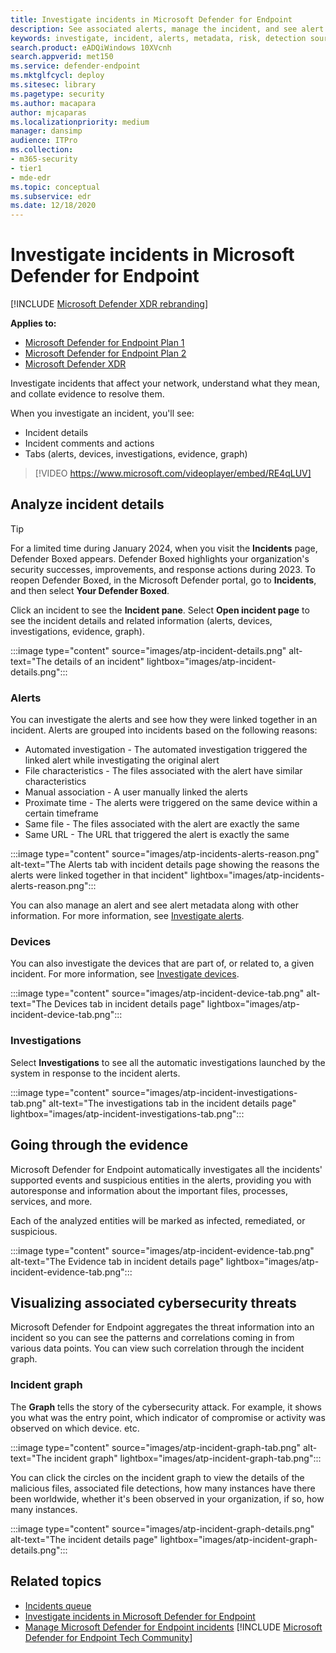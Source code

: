 ```yaml
---
title: Investigate incidents in Microsoft Defender for Endpoint
description: See associated alerts, manage the incident, and see alert metadata to help you investigate an incident
keywords: investigate, incident, alerts, metadata, risk, detection source, affected devices, patterns, correlation
search.product: eADQiWindows 10XVcnh
search.appverid: met150
ms.service: defender-endpoint
ms.mktglfcycl: deploy
ms.sitesec: library
ms.pagetype: security
ms.author: macapara
author: mjcaparas
ms.localizationpriority: medium
manager: dansimp
audience: ITPro
ms.collection: 
- m365-security
- tier1
- mde-edr
ms.topic: conceptual
ms.subservice: edr
ms.date: 12/18/2020
---
```


# Investigate incidents in Microsoft Defender for Endpoint

[!INCLUDE [Microsoft Defender XDR rebranding](../../includes/microsoft-defender.md)]

**Applies to:**
- [Microsoft Defender for Endpoint Plan 1](https://go.microsoft.com/fwlink/p/?linkid=2154037)
- [Microsoft Defender for Endpoint Plan 2](https://go.microsoft.com/fwlink/p/?linkid=2154037)
- [Microsoft Defender XDR](https://go.microsoft.com/fwlink/?linkid=2118804)


Investigate incidents that affect your network, understand what they mean, and collate evidence to resolve them.

When you investigate an incident, you'll see:

- Incident details
- Incident comments and actions
- Tabs (alerts, devices, investigations, evidence, graph)

> [!VIDEO https://www.microsoft.com/videoplayer/embed/RE4qLUV]

## Analyze incident details

> [!TIP]
> For a limited time during January 2024, when you visit the **Incidents** page, Defender Boxed appears. Defender Boxed highlights your organization's security successes, improvements, and response actions during 2023. To reopen Defender Boxed, in the Microsoft Defender portal, go to **Incidents**, and then select **Your Defender Boxed**.

Click an incident to see the **Incident pane**. Select **Open incident page** to see the incident details and related information (alerts, devices, investigations, evidence, graph).

:::image type="content" source="images/atp-incident-details.png" alt-text="The details of an incident" lightbox="images/atp-incident-details.png":::

### Alerts

You can investigate the alerts and see how they were linked together in an incident. Alerts are grouped into incidents based on the following reasons:

- Automated investigation - The automated investigation triggered the linked alert while investigating the original alert
- File characteristics - The files associated with the alert have similar characteristics
- Manual association - A user manually linked the alerts
- Proximate time - The alerts were triggered on the same device within a certain timeframe
- Same file - The files associated with the alert are exactly the same
- Same URL - The URL that triggered the alert is exactly the same

:::image type="content" source="images/atp-incidents-alerts-reason.png" alt-text="The Alerts tab with incident details page showing the reasons the alerts were linked together in that incident" lightbox="images/atp-incidents-alerts-reason.png":::

You can also manage an alert and see alert metadata along with other information. For more information, see [Investigate alerts](investigate-alerts.md).

### Devices

You can also investigate the devices that are part of, or related to, a given incident. For more information, see [Investigate devices](investigate-machines.md).

:::image type="content" source="images/atp-incident-device-tab.png" alt-text="The Devices tab in incident details page" lightbox="images/atp-incident-device-tab.png":::

### Investigations

Select **Investigations** to see all the automatic investigations launched by the system in response to the incident alerts.

:::image type="content" source="images/atp-incident-investigations-tab.png" alt-text="The investigations tab in the incident details page" lightbox="images/atp-incident-investigations-tab.png":::

## Going through the evidence

Microsoft Defender for Endpoint automatically investigates all the incidents' supported events and suspicious entities in the alerts, providing you with autoresponse and information about the important files, processes, services, and more.

Each of the analyzed entities will be marked as infected, remediated, or suspicious.

:::image type="content" source="images/atp-incident-evidence-tab.png" alt-text="The Evidence tab in incident details page" lightbox="images/atp-incident-evidence-tab.png":::

## Visualizing associated cybersecurity threats

Microsoft Defender for Endpoint aggregates the threat information into an incident so you can see the patterns and correlations coming in from various data points. You can view such correlation through the incident graph.

### Incident graph

The **Graph** tells the story of the cybersecurity attack. For example, it shows you what was the entry point, which indicator of compromise or activity was observed on which device. etc.

:::image type="content" source="images/atp-incident-graph-tab.png" alt-text="The incident graph" lightbox="images/atp-incident-graph-tab.png":::

You can click the circles on the incident graph to view the details of the malicious files, associated file detections, how many instances have there been worldwide, whether it's been observed in your organization, if so, how many instances.

:::image type="content" source="images/atp-incident-graph-details.png" alt-text="The incident details page" lightbox="images/atp-incident-graph-details.png":::

## Related topics

- [Incidents queue](/microsoft-365/security/defender-endpoint/view-incidents-queue)
- [Investigate incidents in Microsoft Defender for Endpoint](/microsoft-365/security/defender-endpoint/investigate-incidents)
- [Manage Microsoft Defender for Endpoint incidents](/microsoft-365/security/defender-endpoint/manage-incidents)
[!INCLUDE [Microsoft Defender for Endpoint Tech Community](../../includes/defender-mde-techcommunity.md)]

